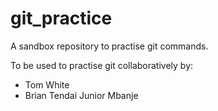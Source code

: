 # git_practice
A sandbox repository to practise git commands.

To be used to practise git collaboratively by:

- Tom White
- Brian Tendai Junior Mbanje
